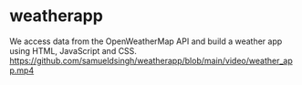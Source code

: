 # weatherapp

We access data from the OpenWeatherMap API and build a weather app using HTML, JavaScript and CSS.
https://github.com/samueldsingh/weatherapp/blob/main/video/weather_app.mp4
